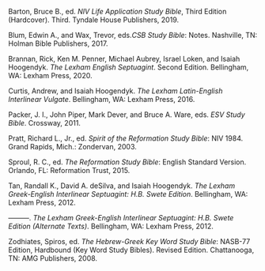 <div class="bibliography">



Barton, Bruce B., ed. *NIV Life Application Study Bible*, Third Edition (Hardcover). Third. Tyndale House Publishers, 2019.

Blum, Edwin A., and Wax, Trevor, eds.*CSB Study Bible*: Notes. Nashville, TN: Holman Bible Publishers, 2017.

Brannan, Rick, Ken M. Penner, Michael Aubrey, Israel Loken, and Isaiah Hoogendyk. *The Lexham English Septuagint*. Second Edition. Bellingham, WA: Lexham Press, 2020.

Curtis, Andrew, and Isaiah Hoogendyk. *The Lexham Latin-English Interlinear Vulgate*. Bellingham, WA: Lexham Press, 2016.

Packer, J. I., John Piper, Mark Dever, and Bruce A. Ware, eds. *ESV Study Bible*. Crossway, 2011.

Pratt, Richard L., Jr., ed. *Spirit of the Reformation Study Bible*: NIV 1984. Grand Rapids, Mich.: Zondervan, 2003.

Sproul, R. C., ed. *The Reformation Study Bible*: English Standard Version. Orlando, FL: Reformation Trust, 2015.

Tan, Randall K., David A. deSilva, and Isaiah Hoogendyk. *The Lexham Greek-English Interlinear Septuagint: H.B. Swete Edition*. Bellingham, WA: Lexham Press, 2012.

———. *The Lexham Greek-English Interlinear Septuagint: H.B. Swete Edition (Alternate Texts)*. Bellingham, WA: Lexham Press, 2012.

Zodhiates, Spiros, ed. *The Hebrew-Greek Key Word Study Bible*: NASB-77 Edition, Hardbound (Key Word Study Bibles). Revised Edition. Chattanooga, TN: AMG Publishers, 2008.

</div>